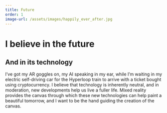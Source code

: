 ```yaml
---
title: Future
order: 1
image-url: /assets/images/happily_ever_after.jpg
---
```


# I believe in the future

## And in its technology

I’ve got my AR goggles on, my AI speaking in my ear, while I’m waiting in my electric self-driving car for the Hyperloop train to arrive with a ticket bought using cryptocurrency. I believe that technology is inherently neutral, and in moderation, new developments help us live a fuller life. Mixed reality provides the canvas through which these new technologies can help paint a beautiful tomorrow, and I want to be the hand guiding the creation of the canvas.
